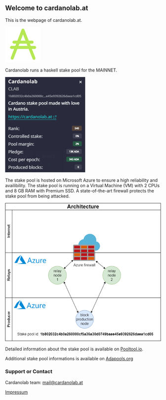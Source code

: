 ## Welcome to cardanolab.at

This is the webpage of cardanolab.at.

![](ada.png)

Cardanolab runs a haskell stake pool for the MAINNET.

![](cardano-node-info.png)

The stake pool is hosted on Microsoft Azure to ensure a high reliability and availibility. The stake pool is running on a Virtual Machine (VM) with 2 CPUs and 8 GB RAM with Premium SSD. A state-of-the-art firewall protects the stake pool from being attacked.

![](cardano-node.png)

Detailed information about the stake pool is available on [Pooltool.io](https://pooltool.io/pool/1b802032c4b0a260000cf5a36a30d0749baae45e9392626daea1cd05/blocks).

Additional stake pool informations is available on [Adapools.org](https://adapools.org/pool/1b802032c4b0a260000cf5a36a30d0749baae45e9392626daea1cd05)

### Support or Contact

Cardanolab team: mail@cardanolab.at

[Impressum](https://cardanolab.at/impressum.html)
